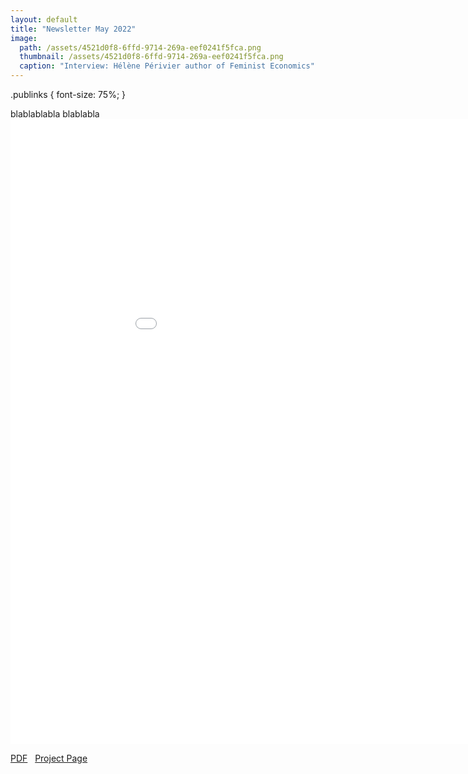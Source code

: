 ```yaml
---
layout: default
title: "Newsletter May 2022"
image: 
  path: /assets/4521d0f8-6ffd-9714-269a-eef0241f5fca.png
  thumbnail: /assets/4521d0f8-6ffd-9714-269a-eef0241f5fca.png
  caption: "Interview: Hélène Périvier author of Feminist Economics"
---
```


.publinks {
  font-size: 75%;
}

blablablabla
<object data="../assets/pdf/newsletter.pdf" width="1000" height="1000" type='application/pdf'></object>
blablabla
<embed src="../assets/pdf/newsletter.pdf" width="1000" height="1000"  type="application/pdf">


<div class="publinks">
  <a href="/assets/pdf/newsletter.pdf"><i class="far fa-file-pdf"></i> PDF</a
  >&nbsp;&nbsp;
  <a href="{{pub.url}}"><i class="fas fa-link"></i> Project Page</a>
</div>

